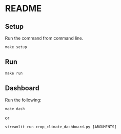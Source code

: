 # README

## Setup
Run the command from command line.

`make setup`

## Run 
`make run`

## Dashboard
Run the following:

`make dash` 

or

`streamlit run crop_climate_dashboard.py [ARGUMENTS]`
